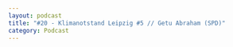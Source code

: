 ```yaml
---
layout: podcast
title: "#20 - Klimanotstand Leipzig #5 // Getu Abraham (SPD)"
category: Podcast
---
```


<p><script class="podigee-podcast-player" src="https://cdn.podigee.com/podcast-player/javascripts/podigee-podcast-player.js" data-configuration="https://interviews-4-future.podigee.io/20-i4f/embed?context=external"></script></p>
